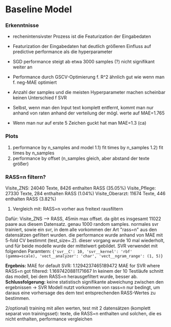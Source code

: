 Baseline Model
====

### Erkenntnisse
* rechenintensivster Prozess ist die Featurization der Eingabedaten
* Featurization der Eingabedaten hat deutlich größeren Einfluss auf predictive performance als die hyperparameter
* SGD performance steigt ab etwa 3000 samples (?) nicht signifikant weiter an
* Performance durch GSCV-Optimierung f. R^2 ähnlich gut wie wenn man f. neg-MAE optimiert
* Anzahl der samples und die meisten Hyperparameter machen scheinbar keinen Unterschied f SVR

* Selbst, wenn man den Input text komplett entfernt, kommt man nur anhand von raten anhand der verteilung der mögl. werte auf MAE=1.765
* Wenn man nur auf erste 5 Zeichen guckt hat man MAE=1.3 (ca)

### Plots
1) performance by n_samples and model
1.1) fit times by n_samples
1.2) fit times by n_samples
2) performance by offset (n_samples gleich, aber abstand der texte größer)


### RASS=n filtern?
Visite_ZNS: 24040 Texte, 8426 enthalten RASS (35.05%)
Visite_Pflege: 27330 Texte, 284 enthalten RASS (1.04%)
Visite_Oberarzt: 11674 Texte, 446 enthalten RASS (3.82%)

1) Vergleich mit: RASS=n vorher aus freitext rausfiltern

Dafür: Visite_ZNS --> RASS, 45min max offset. da gibt es insgesamt 11022 paare aus diesem Datensatz.
genau 1000 random samples. normales svr trainiert, sowie ein svr, in dem alle vorkommen der Art "rass=n" aus den datensätzen gefiltert wurden. die performance wurde anhand von MAE mit 5-fold CV bestimmt (test_size=.2). dieser vorgang wurde 10 mal wiederholt, und für beide modelle wurde der mittelwert gebildet.
SVR verwendet mit folgenden Paramtern:
`{'svr__C': 10, 'svr__kernel': 'rbf' (gamma=scale), 'vect__analyzer': 'char', 'vect__ngram_range': (1, 5)}`

**Ergebnis:**
MAE for default SVR: 1.1294237465189472
MAE for SVR where RASS=n got filtered: 1.1697420881171667
In keinem der 10 Testläufe schnitt das modell, bei dem RASS=n herausgefiltert wurde, besser ab.
**Schlussfolgerung:** keine statistisch signifikante abweichung zwischen den ergebnissen -> SVR Modell nutzt vorkommen von rass=n nur bedingt, um daraus eine vorhersage des dem text entsprechenden RASS-Wertes zu bestimmen.

2/optional) training mit allen werten, test mit 2 datensätzen (komplett separat von trainingsset): texte, die RASS=n enthalten und solchen, die es nicht enthalten, performance vergleichen